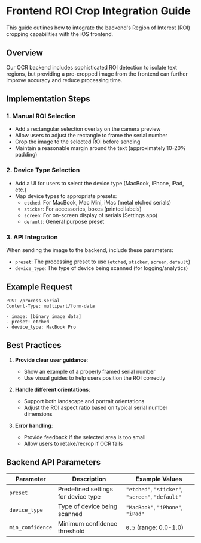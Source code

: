 # Frontend ROI Crop Integration Guide

This guide outlines how to integrate the backend's Region of Interest (ROI) cropping capabilities with the iOS frontend.

## Overview

Our OCR backend includes sophisticated ROI detection to isolate text regions, but providing a pre-cropped image from the frontend can further improve accuracy and reduce processing time.

## Implementation Steps

### 1. Manual ROI Selection

- Add a rectangular selection overlay on the camera preview
- Allow users to adjust the rectangle to frame the serial number
- Crop the image to the selected ROI before sending
- Maintain a reasonable margin around the text (approximately 10-20% padding)

### 2. Device Type Selection

- Add a UI for users to select the device type (MacBook, iPhone, iPad, etc.)
- Map device types to appropriate presets:
  - `etched`: For MacBook, Mac Mini, iMac (metal etched serials)
  - `sticker`: For accessories, boxes (printed labels)
  - `screen`: For on-screen display of serials (Settings app)
  - `default`: General purpose preset

### 3. API Integration

When sending the image to the backend, include these parameters:

- `preset`: The processing preset to use (`etched`, `sticker`, `screen`, `default`)
- `device_type`: The type of device being scanned (for logging/analytics)

## Example Request

```
POST /process-serial
Content-Type: multipart/form-data

- image: [binary image data]
- preset: etched
- device_type: MacBook Pro
```

## Best Practices

1. **Provide clear user guidance**:
   - Show an example of a properly framed serial number
   - Use visual guides to help users position the ROI correctly

2. **Handle different orientations**:
   - Support both landscape and portrait orientations
   - Adjust the ROI aspect ratio based on typical serial number dimensions

3. **Error handling**:
   - Provide feedback if the selected area is too small
   - Allow users to retake/recrop if OCR fails

## Backend API Parameters

| Parameter | Description | Example Values |
|-----------|-------------|----------------|
| `preset` | Predefined settings for device type | `"etched"`, `"sticker"`, `"screen"`, `"default"` |
| `device_type` | Type of device being scanned | `"MacBook"`, `"iPhone"`, `"iPad"` |
| `min_confidence` | Minimum confidence threshold | `0.5` (range: 0.0-1.0) |